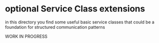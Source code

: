 # optional Service Class extensions

in this directory you find some useful basic service classes that could be a foundation
for structured communication patterns

WORK IN PROGRESS
